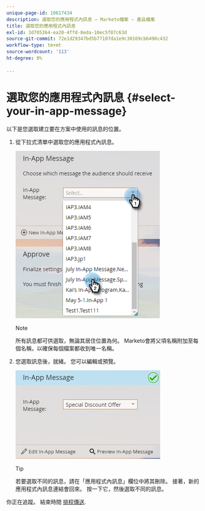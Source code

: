```yaml
---
unique-page-id: 10617434
description: 選取您的應用程式內訊息 — Marketo檔案 — 產品檔案
title: 選取您的應用程式內訊息
exl-id: 3d705364-ea20-4ffd-8eda-10ec5f87c63d
source-git-commit: 72e1d29347bd5b77107da1e9c30169cb6490c432
workflow-type: tm+mt
source-wordcount: '113'
ht-degree: 0%

---
```


# 選取您的應用程式內訊息 {#select-your-in-app-message}

以下是您選取建立要在方案中使用的訊息的位置。

1. 從下拉式清單中選取您的應用程式內訊息。

   ![](assets/image2016-5-9-15-3a43-3a3.png)

   >[!NOTE]
   >
   >所有訊息都可供選取，無論其居住位置為何。 Marketo會將父項名稱附加至每個名稱，以確保每個檔案都收到唯一名稱。

1. 您選取訊息後，就緒。 您可以編輯或預覽。

   ![](assets/image2016-5-9-15-3a41-3a48.png)

   >[!TIP]
   >
   >若要選取不同的訊息，請在「應用程式內訊息」欄位中將其刪除。 接著，新的應用程式內訊息連結會回來。 按一下它，然後選取不同的訊息。

你正在追蹤。 結束時間 [排程傳送](/help/marketo/product-docs/mobile-marketing/in-app-messages/sending-your-in-app-message/schedule-your-in-app-message.md).
